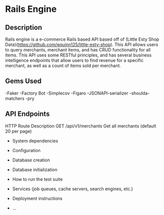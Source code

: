 # Rails Engine

## Description
Rails engine is a e-commerce Rails based API based off of (Little Esty Shop Data)(https://github.com/equinn125/little-esty-shop). This API allows users to query merchants, merchant items, and has CRUD functionality for all items. This API uses some RESTful principles, and has several business intelligence endpoints that allow users to find revenue for a specific merchant, as well as a count of items sold per merchant.

## Gems Used
-Faker
-Factory Bot
-Simplecov 
-Figaro 
-JSONAPI-serializer 
-shoulda-matchers 
-pry


## API Endpoints
HTTP	Route	Description
GET	/api/v1/merchants	Get all merchants (default 20 per page)

* System dependencies

* Configuration

* Database creation

* Database initialization

* How to run the test suite

* Services (job queues, cache servers, search engines, etc.)

* Deployment instructions

* ...
